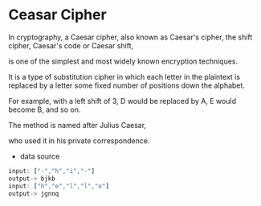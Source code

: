 # Ceasar Cipher

In cryptography, a Caesar cipher, also known as Caesar's cipher, the shift cipher, Caesar's code or Caesar shift, 

is one of the simplest and most widely known encryption techniques. 

It is a type of substitution cipher in which each letter in the plaintext is replaced by a letter some fixed number of positions down the alphabet. 

For example, with a left shift of 3, D would be replaced by A, E would become B, and so on. 

The method is named after Julius Caesar, 

who used it in his private correspondence.


- data source

```js
input: ["-","h","i","-"] 
output-> bjkb
input: ["h","e","l","l","o"] 
output-> jgnnq
```
